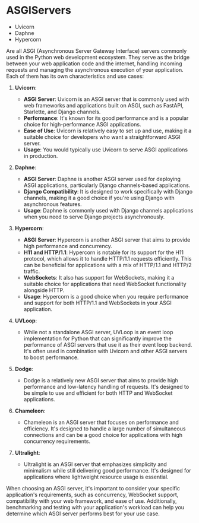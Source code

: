 # ASGIServers

* Uvicorn
*  Daphne
* Hypercorn 

Are all ASGI (Asynchronous Server Gateway Interface) servers commonly used in the Python web development ecosystem. They serve as the bridge between your web application code and the internet, handling incoming requests and managing the asynchronous execution of your application. Each of them has its own characteristics and use cases:

1. **Uvicorn**:
   - **ASGI Server**: Uvicorn is an ASGI server that is commonly used with web frameworks and applications built on ASGI, such as FastAPI, Starlette, and Django channels.
   - **Performance**: It's known for its good performance and is a popular choice for high-performance ASGI applications.
   - **Ease of Use**: Uvicorn is relatively easy to set up and use, making it a suitable choice for developers who want a straightforward ASGI server.
   - **Usage**: You would typically use Uvicorn to serve ASGI applications in production.

2. **Daphne**:
   - **ASGI Server**: Daphne is another ASGI server used for deploying ASGI applications, particularly Django channels-based applications.
   - **Django Compatibility**: It is designed to work specifically with Django channels, making it a good choice if you're using Django with asynchronous features.
   - **Usage**: Daphne is commonly used with Django channels applications when you need to serve Django projects asynchronously.

3. **Hypercorn**:
   - **ASGI Server**: Hypercorn is another ASGI server that aims to provide high performance and concurrency.
   - **H11 and HTTP/1.1**: Hypercorn is notable for its support for the H11 protocol, which allows it to handle HTTP/1.1 requests efficiently. This can be beneficial for applications with a mix of HTTP/1.1 and HTTP/2 traffic.
   - **WebSockets**: It also has support for WebSockets, making it a suitable choice for applications that need WebSocket functionality alongside HTTP.
   - **Usage**: Hypercorn is a good choice when you require performance and support for both HTTP/1.1 and WebSockets in your ASGI application.
     
4. **UVLoop**:
   - While not a standalone ASGI server, UVLoop is an event loop implementation for Python that can significantly improve the performance of ASGI servers that use it as their event loop backend. It's often used in combination with Uvicorn and other ASGI servers to boost performance.

5. **Dodge**:
   - Dodge is a relatively new ASGI server that aims to provide high performance and low-latency handling of requests. It's designed to be simple to use and efficient for both HTTP and WebSocket applications.

6. **Chameleon**:
   - Chameleon is an ASGI server that focuses on performance and efficiency. It's designed to handle a large number of simultaneous connections and can be a good choice for applications with high concurrency requirements.

7. **Ultralight**:
   - Ultralight is an ASGI server that emphasizes simplicity and minimalism while still delivering good performance. It's designed for applications where lightweight resource usage is essential.

When choosing an ASGI server, it's important to consider your specific application's requirements, such as concurrency, WebSocket support, compatibility with your web framework, and ease of use. Additionally, benchmarking and testing with your application's workload can help you determine which ASGI server performs best for your use case.
